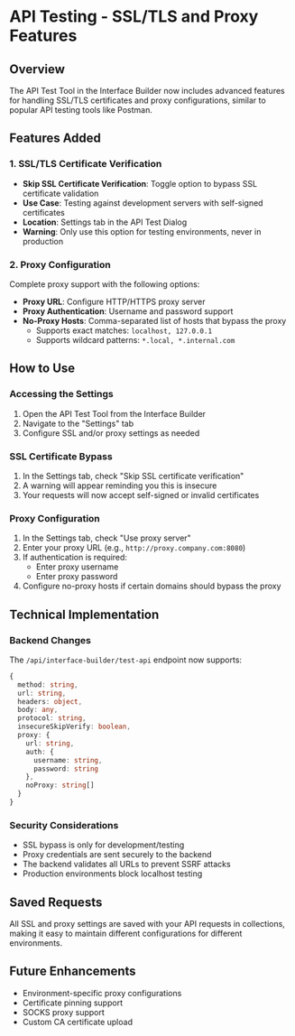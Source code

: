 # API Testing - SSL/TLS and Proxy Features

## Overview

The API Test Tool in the Interface Builder now includes advanced features for handling SSL/TLS certificates and proxy configurations, similar to popular API testing tools like Postman.

## Features Added

### 1. SSL/TLS Certificate Verification

- **Skip SSL Certificate Verification**: Toggle option to bypass SSL certificate validation
- **Use Case**: Testing against development servers with self-signed certificates
- **Location**: Settings tab in the API Test Dialog
- **Warning**: Only use this option for testing environments, never in production

### 2. Proxy Configuration

Complete proxy support with the following options:

- **Proxy URL**: Configure HTTP/HTTPS proxy server
- **Proxy Authentication**: Username and password support
- **No-Proxy Hosts**: Comma-separated list of hosts that bypass the proxy
  - Supports exact matches: `localhost, 127.0.0.1`
  - Supports wildcard patterns: `*.local, *.internal.com`

## How to Use

### Accessing the Settings

1. Open the API Test Tool from the Interface Builder
2. Navigate to the "Settings" tab
3. Configure SSL and/or proxy settings as needed

### SSL Certificate Bypass

1. In the Settings tab, check "Skip SSL certificate verification"
2. A warning will appear reminding you this is insecure
3. Your requests will now accept self-signed or invalid certificates

### Proxy Configuration

1. In the Settings tab, check "Use proxy server"
2. Enter your proxy URL (e.g., `http://proxy.company.com:8080`)
3. If authentication is required:
   - Enter proxy username
   - Enter proxy password
4. Configure no-proxy hosts if certain domains should bypass the proxy

## Technical Implementation

### Backend Changes

The `/api/interface-builder/test-api` endpoint now supports:

```typescript
{
  method: string,
  url: string,
  headers: object,
  body: any,
  protocol: string,
  insecureSkipVerify: boolean,
  proxy: {
    url: string,
    auth: {
      username: string,
      password: string
    },
    noProxy: string[]
  }
}
```

### Security Considerations

- SSL bypass is only for development/testing
- Proxy credentials are sent securely to the backend
- The backend validates all URLs to prevent SSRF attacks
- Production environments block localhost testing

## Saved Requests

All SSL and proxy settings are saved with your API requests in collections, making it easy to maintain different configurations for different environments.

## Future Enhancements

- Environment-specific proxy configurations
- Certificate pinning support
- SOCKS proxy support
- Custom CA certificate upload